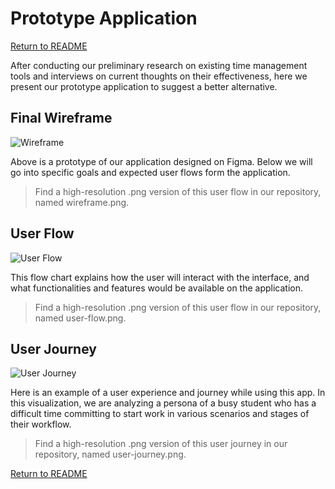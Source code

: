 # Prototype Application

[Return to README](https://github.com/kimcharlene/DH110_Assignment2/blob/main/README.md)

After conducting our preliminary research on existing time management tools and interviews on current thoughts on their effectiveness, here we present our prototype application to suggest a better alternative.

## Final Wireframe

![Wireframe](https://i.ibb.co/SxyzmX4/wireframe.png)

Above is a prototype of our application designed on Figma. Below we will go into specific goals and expected user flows form the application.
> Find a high-resolution .png version of this user flow in our repository, named wireframe.png.

## User Flow

![User Flow](https://i.ibb.co/r6wvrNg/User-Flows.png)

This flow chart explains how the user will interact with the interface, and what functionalities and features would be available on the application.
> Find a high-resolution .png version of this user flow in our repository, named user-flow.png.

## User Journey

![User Journey](https://i.ibb.co/FDtwLmY/User-Journey.png)

Here is an example of a user experience and journey while using this app. In this visualization, we are analyzing a persona of a busy student who has a difficult time committing to start work in various scenarios and stages of their workflow.
> Find a high-resolution .png version of this user journey in our repository, named user-journey.png.

[Return to README](https://github.com/kimcharlene/DH110_Assignment2/blob/main/README.md)
